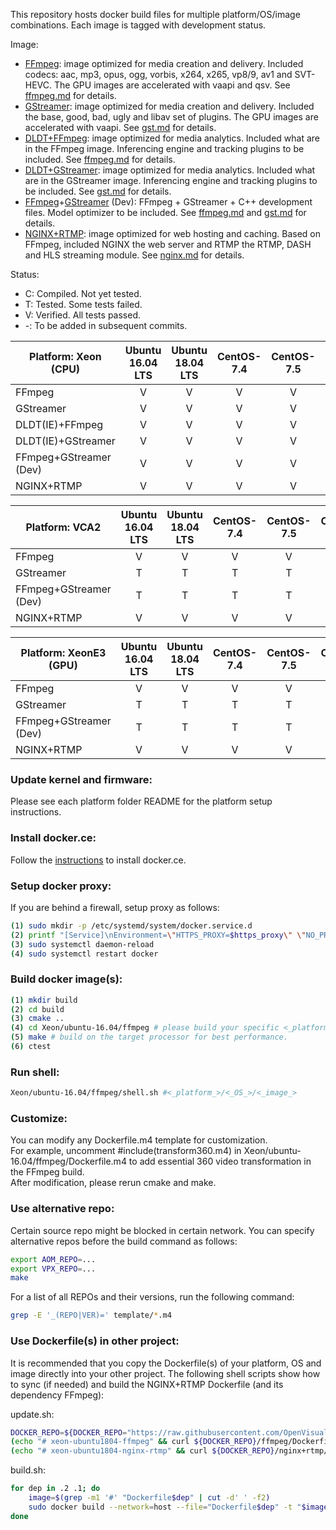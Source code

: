 This repository hosts docker build files for multiple platform/OS/image combinations. Each image is tagged with development status.

Image:
- [FFmpeg](doc/ffmpeg.md): image optimized for media creation and delivery. Included codecs: aac, mp3, opus, ogg, vorbis, x264, x265, vp8/9, av1 and SVT-HEVC. The GPU images are accelerated with vaapi and qsv. See [ffmpeg.md](doc/ffmpeg.md) for details.
- [GStreamer](doc/gst.md): image optimized for media creation and delivery. Included the base, good, bad, ugly and libav set of plugins. The GPU images are accelerated with vaapi. See [gst.md](doc/gst.md) for details.
- [DLDT+FFmpeg](doc/ffmpeg.md): image optimized for media analytics. Included what are in the FFmpeg image. Inferencing engine and tracking plugins to be included. See [ffmpeg.md](doc/ffmpeg.md) for details.
- [DLDT+GStreamer](doc/gst.md): image optimized for media analytics. Included what are in the GStreamer image. Inferencing engine and tracking plugins to be included. See [gst.md](doc/gst.md) for details.
- [FFmpeg](doc/ffmpeg.md)+[GStreamer](doc/gst.md) (Dev): FFmpeg + GStreamer + C++ development files. Model optimizer to be included. See [ffmpeg.md](doc/ffmpeg.md) and [gst.md](doc/gst.md) for details.
- [NGINX+RTMP](doc/nginx.md): image optimized for web hosting and caching. Based on FFmpeg, included NGINX the web server and RTMP the RTMP, DASH and HLS streaming module. See [nginx.md](doc/nginx.md) for details.

Status:
- C: Compiled. Not yet tested.
- T: Tested. Some tests failed.
- V: Verified. All tests passed.
- -: To be added in subsequent commits.

| Platform: Xeon (CPU) | Ubuntu 16.04 LTS | Ubuntu 18.04 LTS | CentOS-7.4 | CentOS-7.5 | CentOS-7.6 |
|-----|:---:|:---:|:---:|:---:|:---:|
| FFmpeg | V | V | V | V | V |
| GStreamer | V | V | V | V | V |
| DLDT(IE)+FFmpeg | V | V | V | V | V |
| DLDT(IE)+GStreamer | V | V | V | V | V |
| FFmpeg+GStreamer (Dev) | V | V | V | V | V |
| NGINX+RTMP | V | V | V | V | V |

| Platform: VCA2 | Ubuntu 16.04 LTS | Ubuntu 18.04 LTS | CentOS-7.4 | CentOS-7.5 | CentOS-7.6 |
|-----|:---:|:---:|:---:|:---:|:---:|
| FFmpeg | V | V | V | V | V |
| GStreamer | T | T | T | T | T | 
| FFmpeg+GStreamer (Dev) | T | T | T | T | T |
| NGINX+RTMP | V | V | V | V | V |

| Platform: XeonE3 (GPU) | Ubuntu 16.04 LTS | Ubuntu 18.04 LTS | CentOS-7.4 | CentOS-7.5 | CentOS-7.6 |
|-----|:---:|:---:|:---:|:---:|:---:|
| FFmpeg | V | V | V | V | V |
| GStreamer | T | T | T | T | T |
| FFmpeg+GStreamer (Dev) | T | T | T | T | T |
| NGINX+RTMP | V | V | V | V | V |

### Update kernel and firmware:    

Please see each platform folder README for the platform setup instructions.
   
### Install docker.ce:        

Follow the [instructions](https://docs.docker.com/install) to install docker.ce.

### Setup docker proxy:

If you are behind a firewall, setup proxy as follows:

```bash
(1) sudo mkdir -p /etc/systemd/system/docker.service.d    
(2) printf "[Service]\nEnvironment=\"HTTPS_PROXY=$https_proxy\" \"NO_PROXY=$no_proxy\"\n" | sudo tee /etc/systemd/system/docker.service.d/proxy.conf    
(3) sudo systemctl daemon-reload     
(4) sudo systemctl restart docker     
```

### Build docker image(s): 

```bash
(1) mkdir build    
(2) cd build     
(3) cmake ..    
(4) cd Xeon/ubuntu-16.04/ffmpeg # please build your specific <_platform_>/<_OS_>/<_image_> only as a full build takes a long time.     
(5) make # build on the target processor for best performance.    
(6) ctest   
```

### Run shell:

```bash
Xeon/ubuntu-16.04/ffmpeg/shell.sh #<_platform_>/<_OS_>/<_image_>
```

### Customize:

You can modify any Dockerfile.m4 template for customization.     
For example, uncomment #include(transform360.m4) in Xeon/ubuntu-16.04/ffmpeg/Dockerfile.m4 to add essential 360 video transformation in the FFmpeg build.    
After modification, please rerun cmake and make.     

### Use alternative repo:

Certain source repo might be blocked in certain network. You can specify alternative repos before the build command as follows:

```bash
export AOM_REPO=...       
export VPX_REPO=...     
make
```

For a list of all REPOs and their versions, run the following command:

```bash
grep -E '_(REPO|VER)=' template/*.m4         
```

### Use Dockerfile(s) in other project:

It is recommended that you copy the Dockerfile(s) of your platform, OS and image directly into your other project. The following shell scripts show how to sync (if needed) and build the NGINX+RTMP Dockerfile (and its dependency FFmpeg):

update.sh:   
```bash
DOCKER_REPO=${DOCKER_REPO="https://raw.githubusercontent.com/OpenVisualCloud/Dockerfiles/master/Xeon/ubuntu-18.04"}    
(echo "# xeon-ubuntu1804-ffmpeg" && curl ${DOCKER_REPO}/ffmpeg/Dockerfile) > Dockerfile.2    
(echo "# xeon-ubuntu1804-nginx-rtmp" && curl ${DOCKER_REPO}/nginx+rtmp/Dockerfile) > Dockerfile.1    
```
build.sh:   
```bash
for dep in .2 .1; do   
    image=$(grep -m1 '#' "Dockerfile$dep" | cut -d' ' -f2)   
    sudo docker build --network=host --file="Dockerfile$dep" -t "$image:latest" . $(env | grep -E '_(proxy)=' | sed 's/^/--build-arg /')   
done  
```
